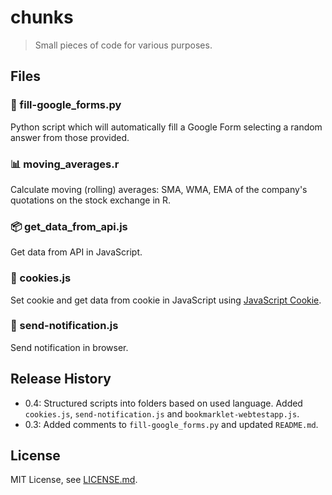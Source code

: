 # chunks

>Small pieces of code for various purposes.

## Files

### 🤖 fill-google_forms.py 

Python script which will automatically fill a Google Form selecting a random answer from those provided. 

### 📊 moving_averages.r

Calculate moving (rolling) averages: SMA, WMA, EMA of the company's quotations on the stock exchange in R. 

### 📦 get_data_from_api.js

Get data from API in JavaScript.

### 🍪 cookies.js

Set cookie and get data from cookie in JavaScript using [JavaScript Cookie](https://github.com/js-cookie/js-cookie).

### 🔔 send-notification.js

Send notification in browser.

## Release History

- 0.4: Structured scripts into folders based on used language. Added `cookies.js`, `send-notification.js` and `bookmarklet-webtestapp.js`. 
- 0.3: Added comments to `fill-google_forms.py` and updated `README.md`.

## License

MIT License, see [LICENSE.md](https://github.com/vardecab/chunks/blob/master/LICENSE).